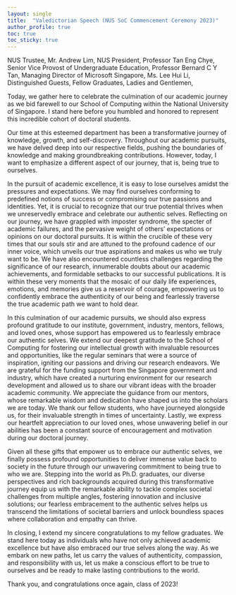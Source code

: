 ```yaml
---
layout: single
title:  "Valedictorian Speech (NUS SoC Commencement Ceremony 2023)"
author_profile: true
toc: true
toc_sticky: true
---
```


NUS Trustee, Mr. Andrew Lim,
NUS President, Professor Tan Eng Chye,
Senior Vice Provost of Undergraduate Education, Professor Bernard C Y Tan,
Managing Director of Microsoft Singapore, Ms. Lee Hui Li,
Distinguished Guests,
Fellow Graduates,
Ladies and Gentlemen,

Today, we gather here to celebrate the culmination of our academic journey as we bid farewell to our School of Computing within the National University of Singapore. I stand here before you humbled and honored to represent this incredible cohort of doctoral students.

Our time at this esteemed department has been a transformative journey of knowledge, growth, and self-discovery. Throughout our academic pursuits, we have delved deep into our respective fields, pushing the boundaries of knowledge and making groundbreaking contributions. However, today, I want to emphasize a different aspect of our journey, that is, being true to ourselves.

In the pursuit of academic excellence, it is easy to lose ourselves amidst the pressures and expectations. We may find ourselves conforming to predefined notions of success or compromising our true passions and identities. Yet, it is crucial to recognize that our true potential thrives when we unreservedly embrace and celebrate our authentic selves. Reflecting on our journey, we have grappled with imposter syndrome, the specter of academic failures, and the pervasive weight of others’ expectations or opinions on our doctoral pursuits. It is within the crucible of these very times that our souls stir and are attuned to the profound cadence of our inner voice, which unveils our true aspirations and makes us who we truly want to be. We have also encountered countless challenges regarding the significance of our research, innumerable doubts about our academic achievements, and formidable setbacks to our successful publications. It is within these very moments that the mosaic of our daily life experiences, emotions, and memories give us a reservoir of courage, empowering us to confidently embrace the authenticity of our being and fearlessly traverse the true academic path we want to hold dear.

In this culmination of our academic pursuits, we should also express profound gratitude to our institute, government, industry, mentors, fellows, and loved ones, whose support has empowered us to fearlessly embrace our authentic selves. We extend our deepest gratitude to the School of Computing for fostering our intellectual growth with invaluable resources and opportunities, like the regular seminars that were a source of inspiration, igniting our passions and driving our research endeavors. We are grateful for the funding support from the Singapore government and industry, which have created a nurturing environment for our research development and allowed us to share our vibrant ideas with the broader academic community. We appreciate the guidance from our mentors, whose remarkable wisdom and dedication have shaped us into the scholars we are today. We thank our fellow students, who have journeyed alongside us, for their invaluable strength in times of uncertainty. Lastly, we express our heartfelt appreciation to our loved ones, whose unwavering belief in our abilities has been a constant source of encouragement and motivation during our doctoral journey.

Given all these gifts that empower us to embrace our authentic selves, we finally possess profound opportunities to deliver immense value back to society in the future through our unwavering commitment to being true to who we are. Stepping into the world as Ph.D. graduates, our diverse perspectives and rich backgrounds acquired during this transformative journey equip us with the remarkable ability to tackle complex societal challenges from multiple angles, fostering innovation and inclusive solutions; our fearless embracement to the authentic selves helps us transcend the limitations of societal barriers and unlock boundless spaces where collaboration and empathy can thrive.

In closing, I extend my sincere congratulations to my fellow graduates. We stand here today as individuals who have not only achieved academic excellence but have also embraced our true selves along the way. As we embark on new paths, let us carry the values of authenticity, compassion, and responsibility with us, let us make a conscious effort to be true to ourselves and be ready to make lasting contributions to the world.

Thank you, and congratulations once again, class of 2023!
